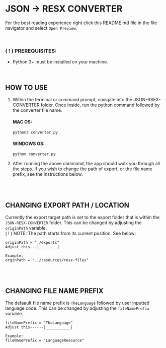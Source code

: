 # JSON -> RESX CONVERTER
For the best reading experience right click this README.md file in the file navigator and select `Open Preview`.

<br >

### ( ! ) PREREQUISITES:
- Python 3+ must be installed on your machine.

<br >

## HOW TO USE

1.  Within the terminal or command prompt, navigate into the JSON-RSEX-CONVERTER folder. 
    Once inside, run the python command followed by the converter file name.
    #### MAC OS:
    `python3 converter.py`

    #### WINDOWS OS:
    `python converter.py`

2. After running the above command, the app should walk you through all the steps. 
If you wish to change the path of export, or the file name prefix, see the instructions below.



<br >
<br >

## CHANGING EXPORT PATH / LOCATION
Currently the export target path is set to the export folder that is within the `JSON-RESX-CONVERTER` folder.
This can be changed by adjusting the `originPath` variable.
<br >
( ! ) NOTE: The path starts from its current position. See below:

```
originPath = "./exports"
Adjust this---|________|

Example:
orginPath = "../resources/resx-files"
```

<br >
<br >

## CHANGING FILE NAME PREFIX
The defaault file name prefix is `TheLanguage` followed by user inputted language code.
This can be changed by adjusting the `fileNamePrefix` variable.
<br >

```
fileNamePrefix = "TheLanguage"
Adjust this------|___________|

Example:
fileNamePrefix = "LanguageResource"
```
